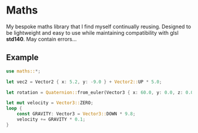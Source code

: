 # Maths

My bespoke maths library that I find myself continually reusing. Designed to be lightweight and
easy to use while maintaining compatibility with glsl **std140**. May contain errors...

## Example
```rust
use maths::*;

let vec2 = Vector2 { x: 5.2, y: -9.0 } + Vector2::UP * 5.0;

let rotation = Quaternion::from_euler(Vector3 { x: 60.0, y: 0.0, z: 0.0 });

let mut velocity = Vector3::ZERO;
loop {
    const GRAVITY: Vector3 = Vector3::DOWN * 9.8;
    velocity += GRAVITY * 0.1;
}
```